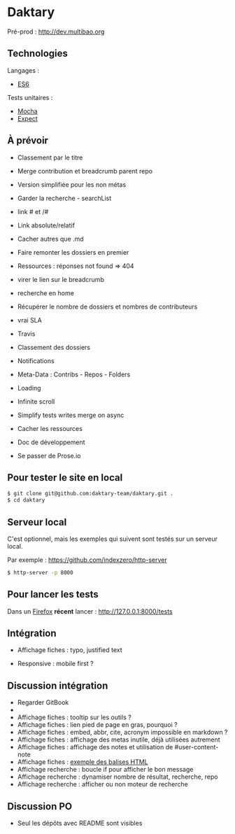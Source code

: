 # Daktary

Pré-prod : http://dev.multibao.org

## Technologies

Langages :
* [ES6](https://developer.mozilla.org/en-US/docs/Web/JavaScript/New_in_JavaScript/ECMAScript_6_support_in_Mozilla)

Tests unitaires :
* [Mocha](https://mochajs.org/)
* [Expect](https://github.com/Automattic/expect.js)

## À prévoir
* Classement par le titre
* Merge contribution et breadcrumb parent repo
* Version simplifiée pour les non métas
* Garder la recherche - searchList
* link # et /#
* Link absolute/relatif
* Cacher autres que .md
* Faire remonter les dossiers en premier
* Ressources : réponses not found => 404
* virer le lien sur le breadcrumb
* recherche en home
* Récupérer le nombre de dossiers et nombres de contributeurs
* vrai SLA
* Travis
* Classement des dossiers
* Notifications
* Meta-Data : Contribs - Repos - Folders
* Loading
* Infinite scroll
* Simplify tests writes merge on async

* Cacher les ressources
* Doc de développement
* Se passer de Prose.io

## Pour tester le site en local
```bash
$ git clone git@github.com:daktary-team/daktary.git .
$ cd daktary
```

## Serveur local
C'est optionnel, mais les exemples qui suivent sont testés sur un serveur local.

Par exemple :
https://github.com/indexzero/http-server

```bash
$ http-server -p 8000
```

## Pour lancer les tests
Dans un [Firefox](https://www.mozilla.org/fr/firefox/developer/) **récent** lancer :
http://127.0.0.1:8000/tests

## Intégration
* Affichage fiches : typo, justified text

* Responsive : mobile first ?

## Discussion intégration
* Regarder GitBook
* 
* Affichage fiches : tooltip sur les outils ?
* Affichage fiches : lien pied de page en gras, pourquoi ?
* Affichage fiches : embed, abbr, cite, acronym impossible en markdown ?
* Affichage fiches : affichage des metas inutile, déjà utilisées autrement
* Affichage fiches : affichage des notes et utilisation de #user-content-note
* Affichage fiches : [exemple des balises HTML](http://dev.multibao.org/#newick/grill/blob/master/styleguide.md)
* Affichage recherche : boucle if pour afficher le bon message
* Affichage recherche : dynamiser nombre de résultat, recherche, repo
* Affichage recherche : afficher ou non moteur de recherche

## Discussion PO
* Seul les dépôts avec README sont visibles
